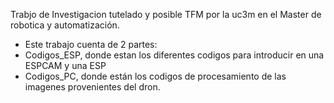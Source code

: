 Trabjo de Investigacion tutelado y posible TFM por la uc3m en el Master de robotica y automatización.
  * Este trabajo cuenta de 2 partes:
  *   Codigos_ESP, donde estan los diferentes codigos para introducir en una ESPCAM y una ESP
  *   Codigos_PC, donde están los codigos de procesamiento de las imagenes provenientes del dron. 

